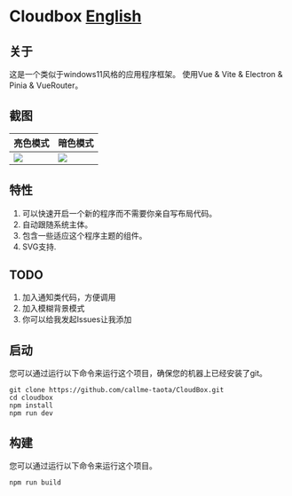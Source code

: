 # Cloudbox [English](https://github.com/callme-taota/blob/master/README_zh.md)

## 关于

这是一个类似于windows11风格的应用程序框架。
使用Vue & Vite & Electron & Pinia & VueRouter。

## 截图

| 亮色模式 | 暗色模式 |
| --- | --- |
| [![](http://blog.callmetaota.fun/wp-content/uploads/2023/11/Screenshot-2023-11-15-at-10.06.07.png)](http://blog.callmetaota.fun/) | [![](http://blog.callmetaota.fun/wp-content/uploads/2023/11/Screenshot-2023-11-15-at-10.06.00.png)](http://blog.callmetaota.fun/) |

## 特性
1. 可以快速开启一个新的程序而不需要你亲自写布局代码。
2. 自动跟随系统主体。
3. 包含一些适应这个程序主题的组件。
4. SVG支持.

## TODO
1. 加入通知类代码，方便调用
2. 加入模糊背景模式
3. 你可以给我发起Issues让我添加

## 启动

您可以通过运行以下命令来运行这个项目，确保您的机器上已经安装了git。
```
git clone https://github.com/callme-taota/CloudBox.git
cd cloudbox
npm install
npm run dev
```

## 构建

您可以通过运行以下命令来运行这个项目。
```
npm run build
```
